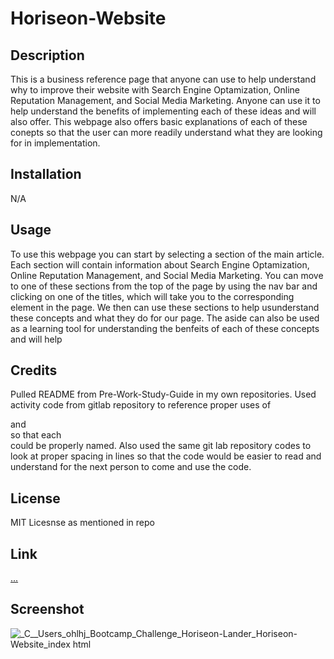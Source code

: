 # Horiseon-Website

## Description

This is a business reference page that anyone can use to help understand why to improve their website with Search Engine Optamization, Online Reputation Management, and Social Media Marketing. Anyone can use it to help understand the benefits of implementing each of these ideas and will also offer. This webpage also offers basic explanations of each of these conepts so that the user can more readily understand what they are looking for in implementation.

## Installation

N/A

## Usage

To use this webpage you can start by selecting a section of the main article. Each section will contain information about Search Engine Optamization, Online Reputation Management, and Social Media Marketing. You can move to one of these sections from the top of the page by using the nav bar and clicking on one of the titles, which will take you to the corresponding element in the page. We then can use these sections to help usunderstand these concepts and what they do for our page. The aside can also be used as a learning tool for understanding the benfeits of each of these concepts and will help 


## Credits

Pulled README from Pre-Work-Study-Guide in my own repositories.
Used activity code from gitlab repository to reference proper uses of <article> <main> and <section> so that each <div> could be properly named. Also used the same git lab repository codes to look at proper spacing in lines so that the code would be easier to read and understand for the next person to come and use the code.

## License

MIT Licesnse as mentioned in repo

## Link

[...](https://ohlhjames.github.io/Horiseon-Website/)

## Screenshot

![_C__Users_ohlhj_Bootcamp_Challenge_Horiseon-Lander_Horiseon-Website_index html](https://github.com/OhlhJames/Horiseon-Website/assets/152452334/79616548-dac6-4981-9d82-e2632a442fdf)



